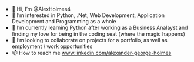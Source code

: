 - 👋 Hi, I’m @AlexHolmes4
- 👀 I’m interested in Python, .Net, Web Development, Application Development and Programming as a whole
- 🌱 I’m currently learning Python after working as a Business Analayst and finding my love for being in the coding seat (where the magic happens)
- 💞️ I’m looking to collaborate on projects for a portfolio, as well as employment / work opportunities
- 📫 How to reach me www.linkedin.com/alexander-george-holmes 

<!---
AlexHolmes4/AlexHolmes4 is a ✨ special ✨ repository because its `README.md` (this file) appears on your GitHub profile.
You can click the Preview link to take a look at your changes.
--->
